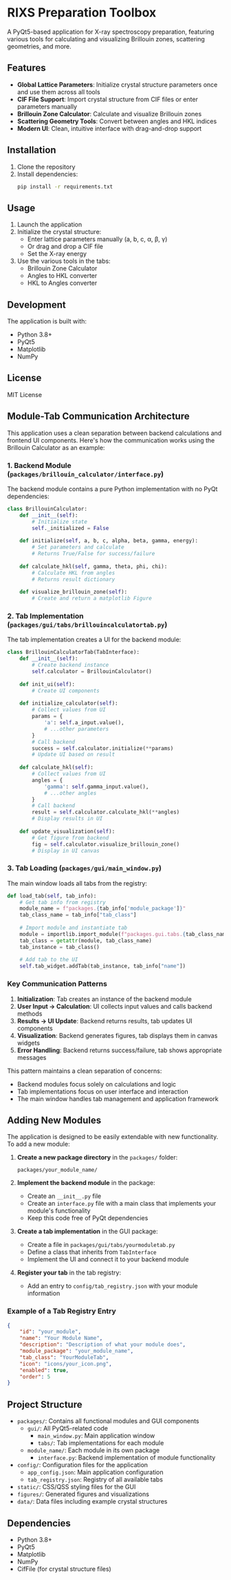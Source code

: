 # RIXS Preparation Toolbox

A PyQt5-based application for X-ray spectroscopy preparation, featuring various tools for calculating and visualizing Brillouin zones, scattering geometries, and more.

## Features

- **Global Lattice Parameters**: Initialize crystal structure parameters once and use them across all tools
- **CIF File Support**: Import crystal structure from CIF files or enter parameters manually
- **Brillouin Zone Calculator**: Calculate and visualize Brillouin zones
- **Scattering Geometry Tools**: Convert between angles and HKL indices
- **Modern UI**: Clean, intuitive interface with drag-and-drop support

## Installation

1. Clone the repository
2. Install dependencies:
   ```bash
   pip install -r requirements.txt
   ```

## Usage

1. Launch the application
2. Initialize the crystal structure:
   - Enter lattice parameters manually (a, b, c, α, β, γ)
   - Or drag and drop a CIF file
   - Set the X-ray energy
3. Use the various tools in the tabs:
   - Brillouin Zone Calculator
   - Angles to HKL converter
   - HKL to Angles converter

## Development

The application is built with:
- Python 3.8+
- PyQt5
- Matplotlib
- NumPy

## License

MIT License

## Module-Tab Communication Architecture

This application uses a clean separation between backend calculations and frontend UI components. Here's how the communication works using the Brillouin Calculator as an example:

### 1. Backend Module (`packages/brillouin_calculator/interface.py`)

The backend module contains a pure Python implementation with no PyQt dependencies:

```python
class BrillouinCalculator:
    def __init__(self):
        # Initialize state
        self._initialized = False
        
    def initialize(self, a, b, c, alpha, beta, gamma, energy):
        # Set parameters and calculate 
        # Returns True/False for success/failure
        
    def calculate_hkl(self, gamma, theta, phi, chi):
        # Calculate HKL from angles
        # Returns result dictionary
        
    def visualize_brillouin_zone(self):
        # Create and return a matplotlib Figure
```

### 2. Tab Implementation (`packages/gui/tabs/brillouincalculatortab.py`)

The tab implementation creates a UI for the backend module:

```python
class BrillouinCalculatorTab(TabInterface):
    def __init__(self):
        # Create backend instance
        self.calculator = BrillouinCalculator()
        
    def init_ui(self):
        # Create UI components
        
    def initialize_calculator(self):
        # Collect values from UI
        params = {
            'a': self.a_input.value(),
            # ...other parameters
        }
        # Call backend
        success = self.calculator.initialize(**params)
        # Update UI based on result
        
    def calculate_hkl(self):
        # Collect values from UI
        angles = {
            'gamma': self.gamma_input.value(),
            # ...other angles
        }
        # Call backend
        result = self.calculator.calculate_hkl(**angles)
        # Display results in UI
        
    def update_visualization(self):
        # Get figure from backend
        fig = self.calculator.visualize_brillouin_zone()
        # Display in UI canvas
```

### 3. Tab Loading (`packages/gui/main_window.py`)

The main window loads all tabs from the registry:

```python
def load_tab(self, tab_info):
    # Get tab info from registry
    module_name = f"packages.{tab_info['module_package']}"
    tab_class_name = tab_info["tab_class"]
    
    # Import module and instantiate tab
    module = importlib.import_module(f"packages.gui.tabs.{tab_class_name.lower()}")
    tab_class = getattr(module, tab_class_name)
    tab_instance = tab_class()
    
    # Add tab to the UI
    self.tab_widget.addTab(tab_instance, tab_info["name"])
```

### Key Communication Patterns

1. **Initialization**: Tab creates an instance of the backend module
2. **User Input → Calculation**: UI collects input values and calls backend methods
3. **Results → UI Update**: Backend returns results, tab updates UI components
4. **Visualization**: Backend generates figures, tab displays them in canvas widgets
5. **Error Handling**: Backend returns success/failure, tab shows appropriate messages

This pattern maintains a clean separation of concerns:
- Backend modules focus solely on calculations and logic
- Tab implementations focus on user interface and interaction
- The main window handles tab management and application framework

## Adding New Modules

The application is designed to be easily extendable with new functionality. To add a new module:

1. **Create a new package directory** in the `packages/` folder:
   ```
   packages/your_module_name/
   ```

2. **Implement the backend module** in the package:
   - Create an `__init__.py` file
   - Create an `interface.py` file with a main class that implements your module's functionality
   - Keep this code free of PyQt dependencies

3. **Create a tab implementation** in the GUI package:
   - Create a file in `packages/gui/tabs/yourmoduletab.py`
   - Define a class that inherits from `TabInterface`
   - Implement the UI and connect it to your backend module

4. **Register your tab** in the tab registry:
   - Add an entry to `config/tab_registry.json` with your module information

### Example of a Tab Registry Entry

```json
{
    "id": "your_module",
    "name": "Your Module Name",
    "description": "Description of what your module does",
    "module_package": "your_module_name",
    "tab_class": "YourModuleTab",
    "icon": "icons/your_icon.png",
    "enabled": true,
    "order": 5
}
```

## Project Structure

- `packages/`: Contains all functional modules and GUI components
  - `gui/`: All PyQt5-related code
    - `main_window.py`: Main application window
    - `tabs/`: Tab implementations for each module
  - `module_name/`: Each module in its own package
    - `interface.py`: Backend implementation of module functionality
- `config/`: Configuration files for the application
  - `app_config.json`: Main application configuration
  - `tab_registry.json`: Registry of all available tabs
- `static/`: CSS/QSS styling files for the GUI
- `figures/`: Generated figures and visualizations
- `data/`: Data files including example crystal structures

## Dependencies

- Python 3.8+
- PyQt5
- Matplotlib
- NumPy
- CifFile (for crystal structure files)
